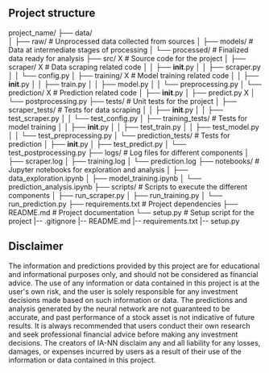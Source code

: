 ## Project structure


project_name/
├── data/   
│   ├── raw/            # Unprocessed data collected from sources
│   ├── models/        # Data at intermediate stages of processing
│   └── processed/      # Finalized data ready for analysis
├── src/      X           # Source code for the project
│   ├── scraper/    X     # Data scraping related code
│   │   ├── __init__.py
│   │   ├── scraper.py
│   │   └── config.py
│   ├── training/  X      # Model training related code
│   │   ├── __init__.py
│   │   ├── train.py
│   │   ├── model.py
│   │   └── preprocessing.py
│   └── prediction/ X     # Prediction related code
│       ├── __init__.py
│       ├── predict.py X
│       └── postprocessing.py
├── tests/               # Unit tests for the project
│   ├── scraper_tests/   # Tests for data scraping
│   │   ├── __init__.py
│   │   ├── test_scraper.py
│   │   └── test_config.py
│   ├── training_tests/  # Tests for model training
│   │   ├── __init__.py
│   │   ├── test_train.py
│   │   ├── test_model.py
│   │   └── test_preprocessing.py
│   └── prediction_tests/ # Tests for prediction
│       ├── __init__.py
│       ├── test_predict.py
│       └── test_postprocessing.py
├── logs/                # Log files for different components
│   ├── scraper.log
│   ├── training.log
│   └── prediction.log
├── notebooks/           # Jupyter notebooks for exploration and analysis
│   ├── data_exploration.ipynb
│   ├── model_training.ipynb
│   └── prediction_analysis.ipynb
├── scripts/             # Scripts to execute the different components
│   ├── run_scraper.py
│   ├── run_training.py
│   └── run_prediction.py
├── requirements.txt     # Project dependencies
├── README.md            # Project documentation
└── setup.py             # Setup script for the project
|-- .gitignore
|-- README.md
|-- requirements.txt
|-- setup.py



## Disclaimer
The information and predictions provided by this project are for educational and informational purposes only, and should not be considered as financial advice. The use of any information or data contained in this project is at the user's own risk, and the user is solely responsible for any investment decisions made based on such information or data. The predictions and analysis generated by the neural network are not guaranteed to be accurate, and past performance of a stock asset is not indicative of future results. It is always recommended that users conduct their own research and seek professional financial advice before making any investment decisions. The creators of IA-NN disclaim any and all liability for any losses, damages, or expenses incurred by users as a result of their use of the information or data contained in this project.
